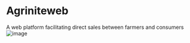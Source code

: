 # Agriniteweb
A web platform facilitating direct sales between farmers and consumers
![image](https://github.com/user-attachments/assets/49a29b02-5678-49af-8ed9-f6b4559796ff)
